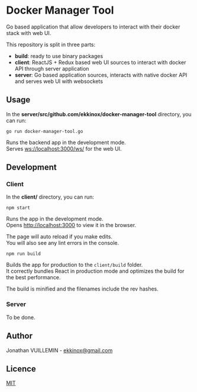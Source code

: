 # Docker Manager Tool

Go based application that allow developers to interact with their docker stack with web UI.

This repository is split in three parts:
- **build**: ready to use binary packages
- **client**: ReactJS + Redux based web UI sources to interact with docker API through server application
- **server**: Go based application sources, interacts with native docker API and serves web UI with websockets

## Usage

In the **server/src/github.com/ekkinox/docker-manager-tool** directory, you can run:

`go run docker-manager-tool.go`

Runs the backend app in the development mode.<br>
Serves [ws://localhost:3000/ws/](ws://localhost:5000/ws/) for the web UI.

## Development

### Client

In the **client/** directory, you can run:

`npm start`

Runs the app in the development mode.<br>
Opens [http://localhost:3000](http://localhost:3000) to view it in the browser.

The page will auto reload if you make edits.<br>
You will also see any lint errors in the console.

`npm run build`

Builds the app for production to the `client/build` folder.<br>
It correctly bundles React in production mode and optimizes the build for the best performance.

The build is minified and the filenames include the rev hashes.<br>

### Server

To be done.

## Author

Jonathan VUILLEMIN - ekkinox@gmail.com

## Licence

[MIT](https://en.wikipedia.org/wiki/MIT_License)

